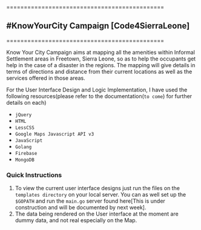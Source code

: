 =============================================
## #KnowYourCity Campaign [Code4SierraLeone]
=============================================

Know Your City Campaign aims at mapping all the amenities within Informal Settlement areas in Freetown, Sierra Leone, so as to help the occupants get help in the case of a disaster in the regions. The mapping will give details in terms of directions and distance from their current locations as well as the services offered in those areas.

For the User Interface Design and Logic Implementation, I have used the following resources(please refer to the documentation(`to come`) for further details on each)
* `jQuery`
* `HTML`
* `LessCSS`
* `Google Maps Javascript API v3`
* `JavaScript`
* `Golang`
* `Firebase`
* `MongoDB`


### Quick Instructions

1. To view the current user interface designs just run the files on the `templates directory` on your local server. You can as well set up the `$GOPATH` and run the `main.go` server found here[This is under construction and will be documented by next week].
2. The data being rendered on the User interface at the moment are dummy data, and not real especially on the Map.
